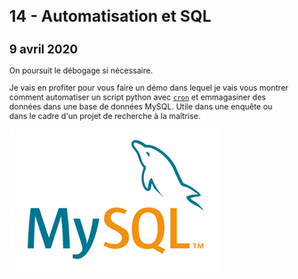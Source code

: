 # 14 - Automatisation et SQL

## 9 avril 2020

On poursuit le débogage si nécessaire.

Je vais en profiter pour vous faire un démo dans lequel je vais vous montrer comment automatiser un script python avec [`cron`](https://fr.wikipedia.org/wiki/Cron) et emmagasiner des données dans une base de données MySQL. Utile dans une enquête ou dans le cadre d'un projet de recherche à la maîtrise.

![](../.gitbook/assets/mysql.png)

